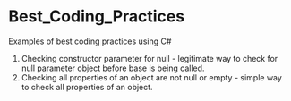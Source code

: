 # Best_Coding_Practices
Examples of best coding practices using C#

1. Checking constructor parameter for null - legitimate way to check for null parameter object before base is being called.  
2. Checking all properties of an object are not null or empty - simple way to check all properties of an object.
